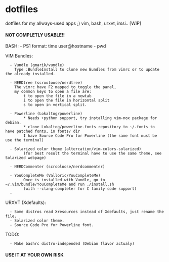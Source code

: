 dotfiles
========

dotfiles for my allways-used apps ;) vim, bash, urxvt, irssi.. [WIP]

#### NOT COMPLETLY USABLE!! ####

BASH:
      - PS1 format: time user@hostname - pwd

VIM Bundles:

      - Vundle (gmarik/vundle) 
        Type :BundleInstall to clone new Bundles from vimrc or to update the already installed.
      
      - NERDtree (scrooloose/nerdtree) 
        The vimrc have F2 mapped to toggle the panel, 
        my common keys to open a file are:
            t to open the file in a newtab
            i to open the file in horizontal split
            s to open in vertical split.
      
      - Powerline (Lokaltog/powerline)
            * Needs +python support, try installing vim-nox package for debian.
            * clone Lokaltog/powerline-fonts repository to ~/.fonts to have patched fonts, in fonts/ dir 
            I have Source Code Pro for Powerline (the same font must be use the terminal)
            
      - Solarized color theme (altercation/vim-colors-solarized) 
            (for best result the terminal have to use the same theme, see Solarized webpage)
            
      - NERDCommenter (scrooloose/nerdcommenter)
      
      - YouCompleteMe (Valloric/YouCompleteMe) 
            Once is installed with Vundle, go to ~/.vim/bundle/YouCompleteMe and run ./install.sh 
            (with --clang-completer for C family code support)
      - 

URXVT (Xdefaults):

      - Some distros read Xresources instead of Xdefaults, just rename the file.
      - Solarized color theme.
      - Source Code Pro for Powerline font.

TODO:
      
      - Make bashrc distro-independed (Debian flavor actualy)


#### USE IT AT YOUR OWN RISK ####
